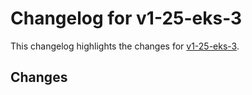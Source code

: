 # Changelog for v1-25-eks-3

This changelog highlights the changes for [v1-25-eks-3](https://github.com/aws/eks-distro/tree/v1-25-eks-3).

## Changes

